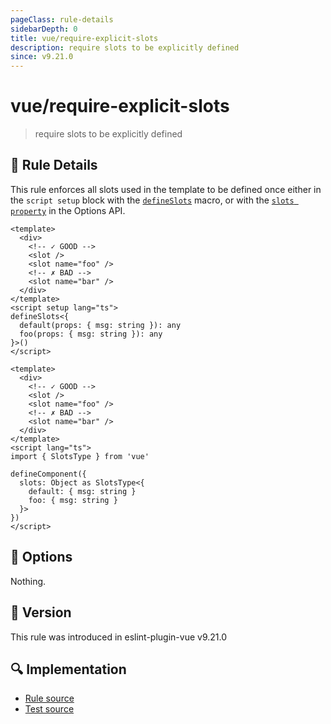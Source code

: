 ```yaml
---
pageClass: rule-details
sidebarDepth: 0
title: vue/require-explicit-slots
description: require slots to be explicitly defined
since: v9.21.0
---
```

# vue/require-explicit-slots

> require slots to be explicitly defined

## :book: Rule Details

This rule enforces all slots used in the template to be defined once either in the `script setup` block with the [`defineSlots`](https://vuejs.org/api/sfc-script-setup.html#defineslots) macro, or with the [`slots property`](https://vuejs.org/api/options-rendering.html#slots) in the Options API.

<eslint-code-block :rules="{'vue/require-explicit-slots': ['error']}">

```vue
<template>
  <div>
    <!-- ✓ GOOD -->
    <slot />
    <slot name="foo" />
    <!-- ✗ BAD -->
    <slot name="bar" />
  </div>
</template>
<script setup lang="ts">
defineSlots<{
  default(props: { msg: string }): any
  foo(props: { msg: string }): any
}>()
</script>
```

</eslint-code-block>

<eslint-code-block :rules="{'vue/require-explicit-slots': ['error']}">

```vue
<template>
  <div>
    <!-- ✓ GOOD -->
    <slot />
    <slot name="foo" />
    <!-- ✗ BAD -->
    <slot name="bar" />
  </div>
</template>
<script lang="ts">
import { SlotsType } from 'vue'

defineComponent({
  slots: Object as SlotsType<{
    default: { msg: string }
    foo: { msg: string }
  }>
})
</script>
```

</eslint-code-block>

## :wrench: Options

Nothing.

## :rocket: Version

This rule was introduced in eslint-plugin-vue v9.21.0

## :mag: Implementation

- [Rule source](https://github.com/vuejs/eslint-plugin-vue/blob/master/lib/rules/require-explicit-slots.js)
- [Test source](https://github.com/vuejs/eslint-plugin-vue/blob/master/tests/lib/rules/require-explicit-slots.js)
